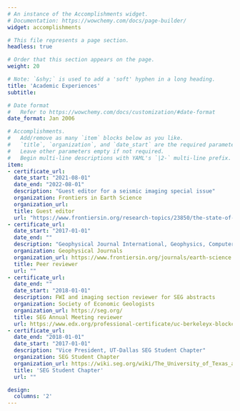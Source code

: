 ```yaml
---
# An instance of the Accomplishments widget.
# Documentation: https://wowchemy.com/docs/page-builder/
widget: accomplishments

# This file represents a page section.
headless: true

# Order that this section appears on the page.
weight: 20

# Note: `&shy;` is used to add a 'soft' hyphen in a long heading.
title: 'Academic Experiences'
subtitle:

# Date format
#   Refer to https://wowchemy.com/docs/customization/#date-format
date_format: Jan 2006

# Accomplishments.
#   Add/remove as many `item` blocks below as you like.
#   `title`, `organization`, and `date_start` are the required parameters.
#   Leave other parameters empty if not required.
#   Begin multi-line descriptions with YAML's `|2-` multi-line prefix.
item:
- certificate_url:
  date_start: "2021-08-01"
  date_end: "2022-08-01"
  description: "Guest editor for a seismic imaging special issue"
  organization: Frontiers in Earth Science
  organization_url:
  title: Guest editor
  url: "https://www.frontiersin.org/research-topics/23850/the-state-of-art-techniques-of-seismic-imaging-for-the-deep-and-ultra-deep-hydrocarbon-reservoirs"
- certificate_url:
  date_start: "2017-01-01"
  date_end: ""
  description: "Geophysical Journal International, Geophysics, Computer & Geosciences,Geophysical Prospecting, Journal of Applied Geophysics, Exploration Geophysics, Surveys in Geophysics,IEEE TGRS, Pure and Applied Geophysics, Journal of Computational Physics, Journal of the Acoustical Society of America, Journal of Petroleum science and engineering"
  organization: Geophysical Journals
  organization_url: https://www.frontiersin.org/journals/earth-science
  title: Peer reviewer
  url: ""
- certificate_url:
  date_end: ""
  date_start: "2018-01-01"
  description: FWI and imaging section reviewer for SEG abstracts
  organization: Society of Economic Geologists
  organization_url: https://seg.org/
  title: SEG Annual Meeting reviewer
  url: https://www.edx.org/professional-certificate/uc-berkeleyx-blockchain-fundamentals
- certificate_url:
  date_end: "2018-01-01"
  date_start: "2017-01-01"
  description: "Vice President, UT-Dallas SEG Student Chapter"
  organization: SEG Student Chapter
  organization_url: https://wiki.seg.org/wiki/The_University_of_Texas_at_Dallas_Geophysical_Society
  title: 'SEG Student Chapter'
  url: ""

design:
  columns: '2'
---
```


